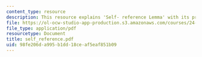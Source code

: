 ```yaml
---
content_type: resource
description: This resource explains 'Self- reference Lemma' with its proof.
file: https://ol-ocw-studio-app-production.s3.amazonaws.com/courses/24-242-logic-ii-spring-2004/98fe206da995b1dd18ceaf5eaf851b09_self_reference.pdf
file_type: application/pdf
resourcetype: Document
title: self_reference.pdf
uid: 98fe206d-a995-b1dd-18ce-af5eaf851b09
---
```


